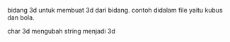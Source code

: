 bidang 3d
untuk membuat 3d dari bidang. contoh didalam file yaitu kubus dan bola.

char 3d
mengubah string menjadi 3d
